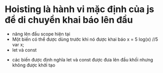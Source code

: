 # Hoisting là hành vi mặc định của js để di chuyển khai báo lên đầu 
- nâng lên đầu scope hiện tại
- Một biến có thể được dùng trước khi nó được khai báo
x = 5 
log(x) //5 
var x;
- let và const 
 + các biến được định nghĩa let và const được đưa lên đầu khối nhưng không được khởi tạo